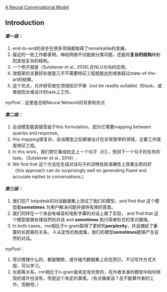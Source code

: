 [A Neural Conversational Model](https://arxiv.org/pdf/1506.05869.pdf)

## Introduction

#### **_第一段：_**
1. end-to-end的进步在很多领域都取得了remarkable的发展。
2. 最近的一些工作都表明，神经网络不仅能做分类问题，还能将**复杂的结构**映射到其他复杂的结构。
3. 一个例子就是（Sutskever et al., 2014),在NLU方向的应用。
4. 改框架的主要好处就是几乎不需要特征工程就能达到或者超过state-of-the-art的结果。
5. 这个优点，允许研究者在领域知识不够（not be readily avilable）的task，或者规则太难设计的task上工作。

_myPost_：这里是总结Neural Network的背景和优点

#### **_第二段：_**
1. 会话模型能直接受益于this formulation，因为它需要mapping between queries and response。
2. this mapping很复杂，会话模型之前都被设计在非常狭窄的领域，主要工作就是特征工程。
3. In this work，我们把它看成给定上一个句子（们），预测下一个句子的任务的task。（Sutskever et al., 2014）.
4. We find that 这个方法在生成对话句子的流畅性和准确性上效果出奇的好（this approach can do surprisingly well on generating fluent and accurate replies to conversations.）

#### **_第三段：_**
1. 我们在IT helpdesk的对话数据集上测试了我们的模型，and find that 这个模型能**sometimes** 为用户解决问题并提供有用的答案。
2. 我们同样在一个来自有噪音的电影字幕的对话上做了实验， and find that 这个模型能够处理自然的对话 and **sometimes** 执行简单形式的常识推理。
3. In both cases，rnn相比于n-gram取得了更好的**perplexity**，并且捕捉了重要的长距离的关系。
4.从定性的角度看，我们的模型**sometimes**能够产生自然的对话。

_myPost_：
1. 常识推理什么的，都是瞎掰，或许碰巧数据集上存在而已，不过写作方式大胆，可以学习。
2. 长距离关系，rnn相比于n-gram是肯定有优势的，在作者本身的模型中如何体现的或许也没有，但是这个肯定的事情。（有点像废话？总不能算作者的工作，贡献吧、）

